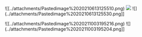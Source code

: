 












![[../attachments/Pastedimage%2020210613125510.png) ![](../attachments/Pastedimage%2020210613125522.png) ![](../attachments/Pastedimage%2020210613125530.png]]

![[../attachments/Pastedimage%2020211003195216.png) ![](../attachments/Pastedimage%2020211003195204.png]]
